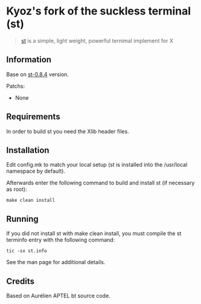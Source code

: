 # Kyoz's fork of the suckless terminal (st)
> [st](https://st.suckless.org/) is a simple, light weight, powerful ternimal implement for X

## Information
Base on [st-0.8.4](https://dl.suckless.org/st/st-0.8.4.tar.gz) version.

Patchs:
  - None

## Requirements

In order to build st you need the Xlib header files.


## Installation

Edit config.mk to match your local setup (st is installed into
the /usr/local namespace by default).

Afterwards enter the following command to build and install st (if
necessary as root):

```
make clean install
```

## Running

If you did not install st with make clean install, you must compile
the st terminfo entry with the following command:

```
tic -sx st.info
```

See the man page for additional details.

## Credits

Based on Aurélien APTEL <aurelien dot aptel at gmail dot com> bt source code.


